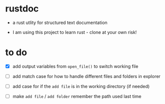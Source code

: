 # rustdoc

- a rust utlity for structured text documentation

- I am using this project to learn rust - clone at your own risk!

# to do

- [x] add output variables from `open_file()` to switch working file

- [ ] add match case for how to handle different files and folders in explorer

- [ ] add case for if the `add file` is in the working directory (if needed)

- [ ] make `add file` / `add folder` remember the path used last time


